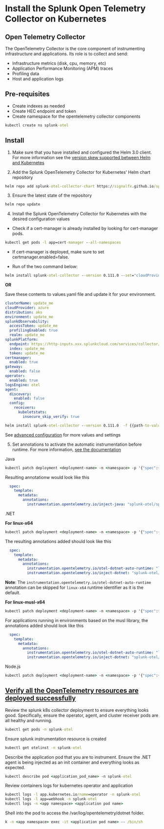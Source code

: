# Install the Splunk Open Telemetry Collector on Kubernetes

## Open Telemetry Collector

The OpenTelemetry Collector is the core component of instrumenting infrastructure and applications. Its role is to
collect and send:

* Infrastructure metrics (disk, cpu, memory, etc)
* Application Performance Monitoring (APM) traces
* Profiling data
* Host and application logs


## Pre-requisites

- Create indexes as needed
- Create HEC endpoint and token
- Create namespace for the opentelemetry collector components

```cmd
kubectl create ns splunk-otel
```


## Install
1. Make sure that you have installed and configured the Helm 3.0 client. For more information see the [version skew supported between Helm and Kubernetes](https://helm.sh/docs/topics/version_skew/)

2. Add the Splunk OpenTelemetry Collector for Kubernetes' Helm chart repository

```cmd
helm repo add splunk-otel-collector-chart https://signalfx.github.io/splunk-otel-collector-chart
```

3. Ensure the latest state of the repository

```cmd
helm repo update
```

4. Install the Splunk OpenTelemetry Collector for Kubernetes with the desired configuration values

- Check if a cert-manager is already installed by looking for cert-manager pods.
```cmd
kubectl get pods -l app=cert-manager --all-namespaces
```

- If cert-manager is deployed, make sure to set certmanager.enabled=false.

- Run of the two command below:

```cmd
helm install splunk-otel-collector --version 0.111.0 --set="cloudProvider=azure,distribution=aks,splunkObservability.accessToken=$ACCESS_TOKEN,clusterName=my-kube-cluster,splunkObservability.realm=us0,gateway.enabled=false,splunkPlatform.endpoint=https://http-inputs.myorg.splunkcloud.com/services/collector,splunkPlatform.token=$HEC_TOKEN,splunkObservability.profilingEnabled=true,environment=production,operator.enabled=true,certmanager.enabled=true,agent.discovery.enabled=false" splunk-otel-collector-chart/splunk-otel-collector
```
**OR**

Save these contents to values.yaml file and update it for your environment.

```yaml
clusterName: update_me
cloudProvider: azure
distribution: aks
environment: update_me
splunkObservability:
  accessToken: update_me
  profilingEnabled: true
  realm: update_me
splunkPlatform:
  endpoint: https://http-inputs.xxx.splunkcloud.com/services/collector/event
  index: update_me
  token: update_me
certmanager:
  enabled: true
gateway:
  enabled: false
operator:
  enabled: true
logsEngine: otel
agent:
  discovery:
    enabled: false
  config:
    receivers:
      kubeletstats:
        insecure_skip_verify: true

```

```cmd
helm install splunk-otel-collector --version 0.111.0  -f {{path-to-values.yaml}} splunk-otel-collector-chart/splunk-otel-collector --namespace splunk-otel
```

See [advanced configuration](https://github.com/signalfx/splunk-otel-collector-chart/blob/main/docs/advanced-configuration.md) for more values and settings


5. Set annotations to activate the automatic instrumentation before runtime. For more information, [see the documentation](https://docs.splunk.com/observability/en/gdi/opentelemetry/automatic-discovery/k8s/k8s-backend.html#set-annotations-to-instrument-applications)


Java
```cmd
kubectl patch deployment <deployment-name> -n <namespace> -p '{"spec":{"template":{"metadata":{"annotations":{"instrumentation.opentelemetry.io/inject-java":"splunk-otel/splunk-otel-collector"}}}}}'
```
Resulting annotationw would look like this

```yaml
  spec:
    template:
      metadata:
        annotations:
          instrumentation.opentelemetry.io/inject-java: "splunk-otel/splunk-otel-collector"
```


.NET 

**For linux-x64**
```cmd
kubectl patch deployment <deployment-name> -n <namespace> -p '{"spec":{"template":{"metadata":{"annotations":{"instrumentation.opentelemetry.io/inject-dotnet":"splunk-otel/splunk-otel-collector","instrumentation.opentelemetry.io/otel-dotnet-auto-runtime":"linux-x64"}}}}}'
```

The resulting annotations added should look like this

```yaml
  spec:
    template:
      metadata:
        annotations:
          instrumentation.opentelemetry.io/otel-dotnet-auto-runtime: "linux-x64"
          instrumentation.opentelemetry.io/inject-dotnet: "splunk-otel/splunk-otel-collector"
```

**Note**: The `instrumentation.opentelemetry.io/otel-dotnet-auto-runtime` annotation can be skipped for `linux-x64` runtime identifier as it is the default.


**For linux-musl-x64**

```cmd
kubectl patch deployment <deployment-name> -n <namespace> -p '{"spec":{"template":{"metadata":{"annotations":{"instrumentation.opentelemetry.io/inject-dotnet":"splunk-otel/splunk-otel-collector","instrumentation.opentelemetry.io/otel-dotnet-auto-runtime":"linux-musl-x64"}}}}}'
```


For applications running in environments based on the musl library, the annotations added should look like this

```yaml
  spec:
    template:
      metadata:
        annotations:
          instrumentation.opentelemetry.io/otel-dotnet-auto-runtime: "linux-musl-x64"
          instrumentation.opentelemetry.io/inject-dotnet: "splunk-otel/splunk-otel-collector"
```


Node.js
```cmd
kubectl patch deployment <deployment-name> -n <namespace> -p '{"spec":{"template":{"metadata":{"annotations":{"instrumentation.opentelemetry.io/inject-nodejs":"splunk-otel/splunk-otel-collector"}}}}}'
```


## [Verify all the OpenTelemetry resources are deployed successfully](https://docs.splunk.com/observability/en/gdi/opentelemetry/automatic-discovery/k8s/k8s-backend.html#verify-all-the-opentelemetry-resources-are-deployed-successfully)

Review the splunk k8s collector deployment to ensure everything looks good.  Specifically, ensure the operator, agent, and cluster receiver pods are all healthy and running.

```cmd
kubectl get pods -n splunk-otel
```

Ensure splunk instrumentation resource is created

```cmd
kubectl get otelinst -n splunk-otel
```

Describe the application pod that you are to instrument.  Ensure the .NET agent is being injected as an init container and everything looks as expected.

```cmd
kubectl describe pod <application_pod_name> -n splunk-otel
```

Review containers logs for kubernetes operator and application 

```cmd
kubectl logs -l app.kubernetes.io/name=operator -n splunk-otel
kubectl logs -l app=webhook -n splunk-otel
kubectl logs -n <app namespace> <application pod name>
```

Shell into the pod to access the /var/log/opentelemetry/dotnet folder.

```cmd
k -n <app namespace> exec -it <application pod name> -- /bin/sh
```